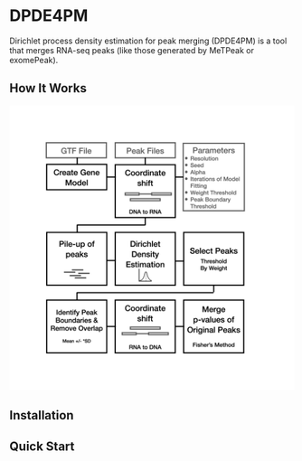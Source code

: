 # DPDE4PM
Dirichlet process density estimation for peak merging (DPDE4PM) is a tool that merges RNA-seq peaks (like those generated by MeTPeak or exomePeak).


## How It Works
![alt text](https://github.com/helen-zhu/DPDE4PM/blob/master/DPDE4PM.png?raw=true)

## Installation

## Quick Start
